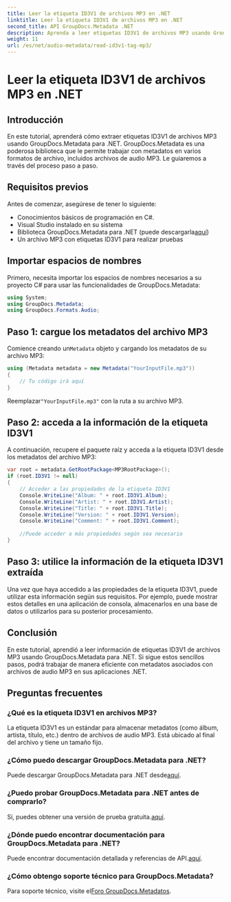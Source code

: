```yaml
---
title: Leer la etiqueta ID3V1 de archivos MP3 en .NET
linktitle: Leer la etiqueta ID3V1 de archivos MP3 en .NET
second_title: API GroupDocs.Metadata .NET
description: Aprenda a leer etiquetas ID3V1 de archivos MP3 usando GroupDocs.Metadata para .NET. Tutorial paso a paso con ejemplos de código.
weight: 11
url: /es/net/audio-metadata/read-id3v1-tag-mp3/
---
```


# Leer la etiqueta ID3V1 de archivos MP3 en .NET

## Introducción
En este tutorial, aprenderá cómo extraer etiquetas ID3V1 de archivos MP3 usando GroupDocs.Metadata para .NET. GroupDocs.Metadata es una poderosa biblioteca que le permite trabajar con metadatos en varios formatos de archivo, incluidos archivos de audio MP3. Le guiaremos a través del proceso paso a paso.
## Requisitos previos
Antes de comenzar, asegúrese de tener lo siguiente:
- Conocimientos básicos de programación en C#.
- Visual Studio instalado en su sistema
-  Biblioteca GroupDocs.Metadata para .NET (puede descargarla[aquí](https://releases.groupdocs.com/metadata/net/))
- Un archivo MP3 con etiquetas ID3V1 para realizar pruebas

## Importar espacios de nombres
Primero, necesita importar los espacios de nombres necesarios a su proyecto C# para usar las funcionalidades de GroupDocs.Metadata:
```csharp
using System;
using GroupDocs.Metadata;
using GroupDocs.Formats.Audio;
```
## Paso 1: cargue los metadatos del archivo MP3
 Comience creando un`Metadata` objeto y cargando los metadatos de su archivo MP3:
```csharp
using (Metadata metadata = new Metadata("YourInputFile.mp3"))
{
    // Tu código irá aquí
}
```
 Reemplazar`"YourInputFile.mp3"` con la ruta a su archivo MP3.
## Paso 2: acceda a la información de la etiqueta ID3V1
A continuación, recupere el paquete raíz y acceda a la etiqueta ID3V1 desde los metadatos del archivo MP3:
```csharp
var root = metadata.GetRootPackage<MP3RootPackage>();
if (root.ID3V1 != null)
{
    // Acceder a las propiedades de la etiqueta ID3V1
    Console.WriteLine("Album: " + root.ID3V1.Album);
    Console.WriteLine("Artist: " + root.ID3V1.Artist);
    Console.WriteLine("Title: " + root.ID3V1.Title);
    Console.WriteLine("Version: " + root.ID3V1.Version);
    Console.WriteLine("Comment: " + root.ID3V1.Comment);
    
    //Puede acceder a más propiedades según sea necesario
}
```
## Paso 3: utilice la información de la etiqueta ID3V1 extraída
Una vez que haya accedido a las propiedades de la etiqueta ID3V1, puede utilizar esta información según sus requisitos. Por ejemplo, puede mostrar estos detalles en una aplicación de consola, almacenarlos en una base de datos o utilizarlos para su posterior procesamiento.

## Conclusión
En este tutorial, aprendió a leer información de etiquetas ID3V1 de archivos MP3 usando GroupDocs.Metadata para .NET. Si sigue estos sencillos pasos, podrá trabajar de manera eficiente con metadatos asociados con archivos de audio MP3 en sus aplicaciones .NET.

## Preguntas frecuentes
### ¿Qué es la etiqueta ID3V1 en archivos MP3?
La etiqueta ID3V1 es un estándar para almacenar metadatos (como álbum, artista, título, etc.) dentro de archivos de audio MP3. Está ubicado al final del archivo y tiene un tamaño fijo.
### ¿Cómo puedo descargar GroupDocs.Metadata para .NET?
 Puede descargar GroupDocs.Metadata para .NET desde[aquí](https://releases.groupdocs.com/metadata/net/).
### ¿Puedo probar GroupDocs.Metadata para .NET antes de comprarlo?
 Sí, puedes obtener una versión de prueba gratuita.[aquí](https://releases.groupdocs.com/).
### ¿Dónde puedo encontrar documentación para GroupDocs.Metadata para .NET?
 Puede encontrar documentación detallada y referencias de API.[aquí](https://tutorials.groupdocs.com/metadata/net/).
### ¿Cómo obtengo soporte técnico para GroupDocs.Metadata?
 Para soporte técnico, visite el[Foro GroupDocs.Metadatos](https://forum.groupdocs.com/c/metadata/14).